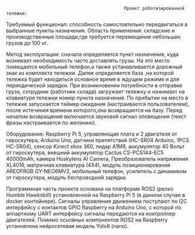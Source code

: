                                                  Проект роботизированной тележки:
Требуемый функционал: способность самостоятельно передвигаться в выбранные пункты назначения. 
Область применения: складские и производственные площади,где требуется перемещение небольших грузов до 100 кг.

Метод эксплуатации: сначала определяется пункт назначения, куда возникает необходимость часто доставлять грузы.
На это место помещается мобильный телефон,а также устанавливается дорожный знак из комплекта тележки.
Далее определяется база ,на которой тележка будет находиться основное время в ждущем режиме и для периодической зарядки.
При возникновении потребности в отправке груза, сотрудник (работник склада) загружает тележку и нажимает на клавиатуре
  тележки номер пункта назначения. По прибытии на место в тележке запускается таймер ожидания (настраивается пользователем),
  после истечения времени которого,она возвращается на базу. Перед началом возвращения включается звуковой сигнал оповещения
  (текст фразы настраивается по желанию).
 
Оборудование: Raspberry Pi 5, управляющая плата и 2 двигателя от гироскутера, Arduino Uno, датчики препятствий (HC-SR04 Arduino, 1PCS HC-SR04), сенсор
   Kinect xbox 360, лидар А1М8, аккумулятор 40 Вольт от гироскутера, внешний аккумулятор Cactus CS-PCS144-EC5 40000mAh, камера Huskylens AI Camera,
   Преобразователь напряжения XL4016, матричная клавиатура (4Х4), модуль позиционирования AREOFRGB GY-NEO6MV2, мобильный телефон, усилитель с динамиком
   от гироскутера, модуль беспроводной зарядки.

Программная часть проекта основана на платформе ROS2 (релиз Humble Hawksbill) установленной на Raspberry Pi 5 (в данном случае в docker контейнере). 
Сигналы управления движением поступают по I2C интерфейсу с контактов GPIO Raspberry на Arduino Uno, с которой по аппартному UART интерфейсу сигналы
передаются на контроллер двигателей. Помимо основных компонентов ROS2 на Raspberry установлена нейросетевая модель Yolo8 (nano).  



   
